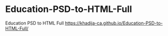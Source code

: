 # Education-PSD-to-HTML-Full
Education PSD to HTML Full
https://khadija-ca.github.io/Education-PSD-to-HTML-Full/

